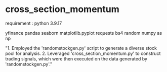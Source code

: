# cross_section_momentum
requirement : 
python 3.9.17  

yfinance 
pandas 
seaborn 
matplotlib.pyplot 
requests
bs4 
random
numpy as np



"1. Employed the 'randomstockgen.py' script to generate a diverse stock pool for analysis.
2. Leveraged 'cross_section_momentum.py' to construct trading signals, which were then executed on the data generated by 'randomstockgen.py'."
